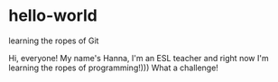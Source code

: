 # hello-world

learning the ropes of Git

Hi, everyone!
My name's Hanna, I'm an ESL teacher and right now I'm learning the ropes of programming!)))
What a challenge!
